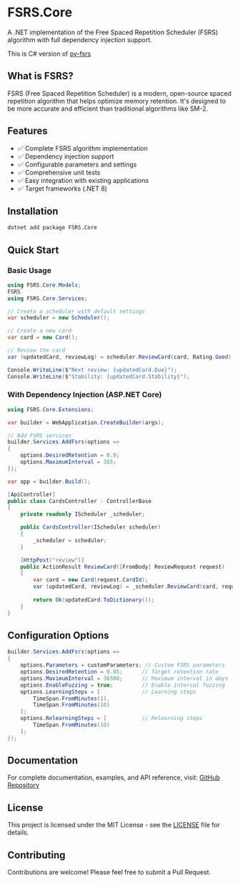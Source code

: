 # FSRS.Core

A .NET implementation of the Free Spaced Repetition Scheduler (FSRS) algorithm with full dependency injection support.

This is C# version of [py-fsrs](https://github.com/open-spaced-repetition/py-fsrs)

## What is FSRS?

FSRS (Free Spaced Repetition Scheduler) is a modern, open-source spaced repetition algorithm that helps optimize memory retention. It's designed to be more accurate and efficient than traditional algorithms like SM-2.

## Features

- ✅ Complete FSRS algorithm implementation
- ✅ Dependency injection support
- ✅ Configurable parameters and settings
- ✅ Comprehensive unit tests
- ✅ Easy integration with existing applications
- ✅ Target frameworks (.NET 8)

## Installation

```bash
dotnet add package FSRS.Core
```

## Quick Start

### Basic Usage

```csharp
using FSRS.Core.Models;
FSRS
using FSRS.Core.Services;

// Create a scheduler with default settings
var scheduler = new Scheduler();

// Create a new card
var card = new Card();

// Review the card
var (updatedCard, reviewLog) = scheduler.ReviewCard(card, Rating.Good);

Console.WriteLine($"Next review: {updatedCard.Due}");
Console.WriteLine($"Stability: {updatedCard.Stability}");
```

### With Dependency Injection (ASP.NET Core)

```csharp
using FSRS.Core.Extensions;

var builder = WebApplication.CreateBuilder(args);

// Add FSRS services
builder.Services.AddFsrs(options =>
{
    options.DesiredRetention = 0.9;
    options.MaximumInterval = 365;
});

var app = builder.Build();
```

```csharp
[ApiController]
public class CardsController : ControllerBase
{
    private readonly IScheduler _scheduler;

    public CardsController(IScheduler scheduler)
    {
        _scheduler = scheduler;
    }

    [HttpPost("review")]
    public ActionResult ReviewCard([FromBody] ReviewRequest request)
    {
        var card = new Card(request.CardId);
        var (updatedCard, reviewLog) = _scheduler.ReviewCard(card, request.Rating);
        
        return Ok(updatedCard.ToDictionary());
    }
}
```

## Configuration Options

```csharp
builder.Services.AddFsrs(options =>
{
    options.Parameters = customParameters; // Custom FSRS parameters
    options.DesiredRetention = 0.85;      // Target retention rate
    options.MaximumInterval = 36500;      // Maximum interval in days
    options.EnableFuzzing = true;         // Enable interval fuzzing
    options.LearningSteps = [             // Learning steps
        TimeSpan.FromMinutes(1),
        TimeSpan.FromMinutes(10)
    ];
    options.RelearningSteps = [           // Relearning steps
        TimeSpan.FromMinutes(10)
    ];
});
```

## Documentation

For complete documentation, examples, and API reference, visit: [GitHub Repository](https://github.com/TranPhucTien/FSRS.Core)

## License

This project is licensed under the MIT License - see the [LICENSE](LICENSE) file for details.

## Contributing

Contributions are welcome! Please feel free to submit a Pull Request.